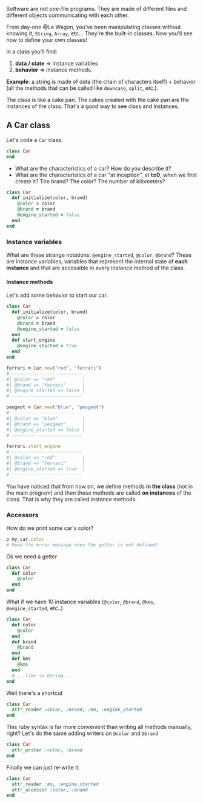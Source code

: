 Software are not one-file programs. They are made of different files and different objects communicating with each other.

From day-one @Le Wagon, you've been manipulating classes without knowing it, `String`, `Array`, etc... They're the built-in classes. Now you'll see how to define your own classes!

In a class you'll find:

1. **data / state** => instance variables
2. **behavior**  => instance methods.

**Example**: a string is made of data (the chain of characters itself) + behavior (all the methods that can be called like `downcase`, `split`, etc.).

The class is like a cake pan. The cakes created with the cake pan are the instances of the class. That's a good way to see class and instances.

## A Car class

Let's code a `Car` class.

```ruby
class Car
end
```

- What are the characteristics of a car? How do you describe it?
- What are the characteristics of a car "at inception", at **t=0**, when we first create it? The brand? The color? The number of kilometers?

```ruby
class Car
  def initialize(color, brand)
    @color = color
    @brand = brand
    @engine_started = false
  end
end
```

### Instance variables

What are these strange notations: `@engine_started`, `@color`, `@brand`? These are instance variables, variables that represent the internal state of **each instance** and that are accessible in every instance method of the class.

#### Instance methods

Let's add some behavior to start our car.

```ruby
class Car
  def initialize(color, brand)
    @color = color
    @brand = brand
    @engine_started = false
  end
  def start_engine
    @engine_started = true
  end
end

ferrari = Car.new("red", "ferrari")
# --------------------------
#| @color => "red"          |
#| @brand => "ferrari"      |
#| @engine_started => false |
# --------------------------

peugeot = Car.new("blue", "peugeot")
# --------------------------
#| @color => "blue"         |
#| @brand => "peugeot"      |
#| @engine_started => false |
# --------------------------

ferrari.start_engine
# --------------------------
#| @color => "red"          |
#| @brand => "ferrari"      |
#| @engine_started => true  |
# --------------------------
```

You have noticed that from now on, we define methods **in the class** (not in the main program) and then these methods are called **on instances** of the class. That is why they are called instance methods.

### Accessors

How do we print some car's color?

```ruby
p my_car.color
# Read the error message when the getter is not defined!
```

Ok we need a getter

```ruby
class Car
  def color
    @color
  end
end
```

What if we have 10 instance variables (`@color`, `@brand`, `@kms`, `@engine_started`, etc..)

```ruby
class Car
  def color
    @color
  end
  def brand
    @brand
  end
  def kms
    @kms
  end
  # ...like so boring...
end
```

Well there's a shortcut

```ruby
class Car
  attr_reader :color, :brand, :km, :engine_started
end
```

This ruby syntax is far more convenient than writing all methods manually, right? Let's do the same adding writers on `@color` and `@brand`

```ruby
class Car
  attr_writer :color, :brand
end
```

Finally we can just re-write it:

```ruby
class Car
  attr_reader :km, :engine_started
  attr_accessor :color, :brand
end
```
